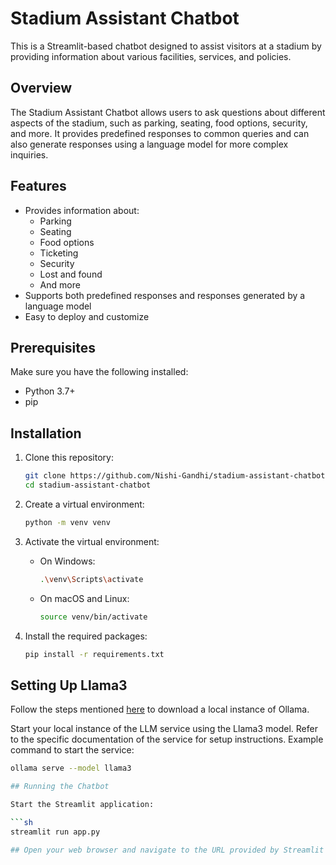 # Stadium Assistant Chatbot

This is a Streamlit-based chatbot designed to assist visitors at a stadium by providing information about various facilities, services, and policies.

## Overview

The Stadium Assistant Chatbot allows users to ask questions about different aspects of the stadium, such as parking, seating, food options, security, and more. It provides predefined responses to common queries and can also generate responses using a language model for more complex inquiries.

## Features

- Provides information about:
  - Parking
  - Seating
  - Food options
  - Ticketing
  - Security
  - Lost and found
  - And more
- Supports both predefined responses and responses generated by a language model
- Easy to deploy and customize

## Prerequisites

Make sure you have the following installed:

- Python 3.7+
- pip

## Installation

1. Clone this repository:

   ```sh
   git clone https://github.com/Nishi-Gandhi/stadium-assistant-chatbot.git
   cd stadium-assistant-chatbot

2. Create a virtual environment:

   ```sh
   python -m venv venv

3. Activate the virtual environment:

   - On Windows:
     ```sh
     .\venv\Scripts\activate
     ```
   - On macOS and Linux:
     ```sh
     source venv/bin/activate
     ```

4. Install the required packages:

   ```sh
   pip install -r requirements.txt

## Setting Up Llama3

Follow the steps mentioned [here](https://github.com/ollama/ollama?tab=readme-ov-file) to download a local instance of Ollama.

Start your local instance of the LLM service using the Llama3 model. Refer to the specific documentation of the service for setup instructions. Example command to start the service:

  ```sh
  ollama serve --model llama3

## Running the Chatbot

Start the Streamlit application:

```sh
streamlit run app.py

## Open your web browser and navigate to the URL provided by Streamlit (usually http://localhost:8501).

